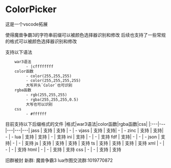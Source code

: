 # ColorPicker

这是一个vscode拓展

使得魔兽争霸3的字符串前缀可以被颜色选择器识别和修改
后续也支持了一些常规的格式可以被颜色选择器识别和修改

支持以下语法

``` txt
    war3语法
         - |cffffffff
    color函数
         - color(255,255,255)
         - color(255,255,255,255)
         大写开头`Color`也可识别
    rgba函数
         - rgb(255,255,255)
         - rgba(255,255,255,0.5)
         大写也可以识别
    css
         - #ffffff
```

目前支持以下后缀格式的文件
|格式|war3语法|color函数|rgba函数|css|
|:---|---|---|---|---|
jass | 支持 | 支持 | - | - 
vjass | 支持 | 支持| - | - 
zinc | 支持 | 支持| - | - 
lua | 支持 | 支持 | - | 支持
ini | 支持 | - | - | 支持
fdf | 支持| - | - | - 
json | 支持| - | - | 支持
js | 支持 | 支持 | 支持 | 支持
ts | 支持 | 支持 | 支持 | 支持
xml | - | - | - | 支持
html | - | - | 支持 | 支持
css | - | - | 支持 | 支持

旧群被封 新群:
魔兽争霸3 lua作图交流群:1019770872
